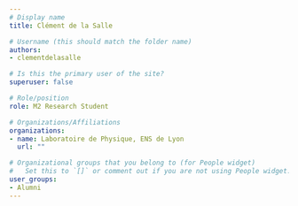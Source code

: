 ```yaml
---
# Display name
title: Clément de la Salle

# Username (this should match the folder name)
authors:
- clementdelasalle

# Is this the primary user of the site?
superuser: false

# Role/position
role: M2 Research Student

# Organizations/Affiliations
organizations:
- name: Laboratoire de Physique, ENS de Lyon
  url: ""

# Organizational groups that you belong to (for People widget)
#   Set this to `[]` or comment out if you are not using People widget.
user_groups:
- Alumni
---
```




